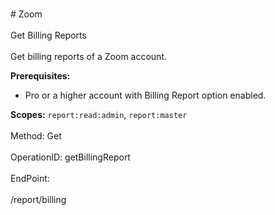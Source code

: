 <br>#     Zoom</br>
<br>Get Billing Reports</br>
<br>Get billing reports of a Zoom account.

**Prerequisites:**
* Pro or a higher account with Billing Report option enabled.

**Scopes:** `report:read:admin`, `report:master`
</br>
<br>Method: Get</br>
<br>OperationID: getBillingReport</br>
<br>EndPoint:</br>
<br>/report/billing</br>
